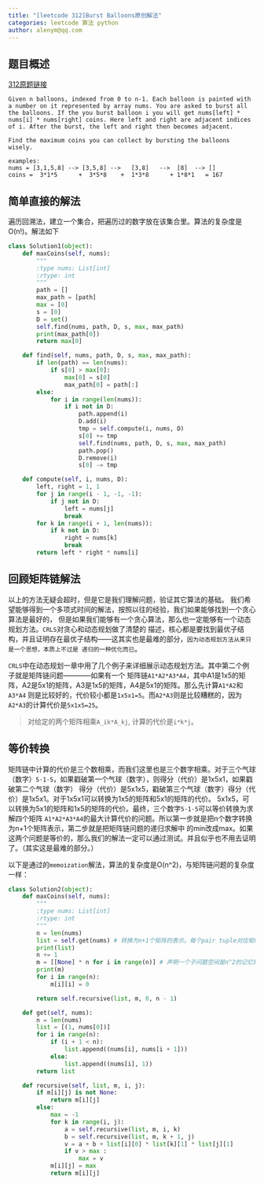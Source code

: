 ```yaml
---
title: "[leetcode 312]Burst Balloons原创解法"
categories: leetcode 算法 python
author: alenym@qq.com
---
```



## <a name="hh0"></a> 题目概述 ##





[312原题链接](https://leetcode.com/problems/burst-balloons/)


    Given n balloons, indexed from 0 to n-1. Each balloon is painted with a number on it represented by array nums. You are asked to burst all the balloons. If the you burst balloon i you will get nums[left] * nums[i] * nums[right] coins. Here left and right are adjacent indices of i. After the burst, the left and right then becomes adjacent.
    
    Find the maximum coins you can collect by bursting the balloons wisely.
	
	examples:
	nums = [3,1,5,8] --> [3,5,8] -->   [3,8]   -->  [8]  --> []
	coins =  3*1*5      +  3*5*8    +  1*3*8      + 1*8*1   = 167


<!-- more -->

## <a name="hh1"></a> 简单直接的解法 ##





遍历回溯法，建立一个集合，把遍历过的数字放在该集合里。算法的复杂度是O(n!)。解法如下


```python
class Solution1(object):
    def maxCoins(self, nums):
        """
        :type nums: List[int]
        :rtype: int
        """
        path = []
        max_path = [path]
        max = [0]
        s = [0]
        D = set()
        self.find(nums, path, D, s, max, max_path)
        print(max_path[0])
        return max[0]

    def find(self, nums, path, D, s, max, max_path):
        if len(path) == len(nums):
            if s[0] > max[0]:
                max[0] = s[0]
                max_path[0] = path[:]
        else:
            for i in range(len(nums)):
                if i not in D:
                    path.append(i)
                    D.add(i)
                    tmp = self.compute(i, nums, D)
                    s[0] += tmp
                    self.find(nums, path, D, s, max, max_path)
                    path.pop()
                    D.remove(i)
                    s[0] -= tmp

    def compute(self, i, nums, D):
        left, right = 1, 1
        for j in range(i - 1, -1, -1):
            if j not in D:
                left = nums[j]
                break
        for k in range(i + 1, len(nums)):
            if k not in D:
                right = nums[k]
                break
        return left * right * nums[i]
```

## <a name="hh2"></a> 回顾矩阵链解法 ##





以上的方法无疑会超时，但是它是我们理解问题，验证其它算法的基础。
我们希望能够得到一个多项式时间的解法，按照以往的经验，我们如果能够找到一个贪心算法是最好的，
但是如果我们能够有一个贪心算法，那么也一定能够有一个动态规划方法。`CRLS`对贪心和动态规划做了清楚的
描述，核心都是要找到最优子结构，并且证明存在最优子结构——这其实也是最难的部分，`因为动态规划方法从来只是一个思想，本质上不过是
递归的一种优化而已`。






`CRLS`中在动态规划一章中用了几个例子来详细展示动态规划方法。其中第二个例子就是矩阵链问题————如果有一个
矩阵链`A1*A2*A3*A4`，其中A1是1x5的矩阵，A2是5x1的矩阵，A3是1x5的矩阵，A4是5x1的矩阵。那么先计算`A1*A2`和`A3*A4`
则是比较好的，代价较小都是`1x5x1=5`。而`A2*A3`则是比较糟糕的，因为`A2*A3`的计算代价是`5x1x5=25`。

> 对给定的两个矩阵相乘`A_ik*A_kj`,
计算的代价是`i*k*j`。


## <a name="hh3"></a> 等价转换 ##





矩阵链中计算的代价是三个数相乘，而我们这里也是三个数字相乘。对于三个气球（数字）`5·1·5`，如果戳破第一个气球（数字），则得分（代价）是1x5x1，如果戳破第二个气球（数字）
得分（代价）是5x1x5，戳破第三个气球（数字）得分（代价）是1x5x1。对于1x5x1可以转换为1x5的矩阵和5x1的矩阵的代价。
5x1x5，可以转换为5x1的矩阵和1x5的矩阵的代价。最终，三个数字`5·1·5`可以等价转换为求解四个矩阵
`A1*A2*A3*A4`的最大计算代价的问题。所以第一步就是把n个数字转换为n+1个矩阵表示，第二步就是把矩阵链问题的递归求解中
的min改成max。如果这两个问题是等价的，那么我们的解法一定可以通过测试。并且似乎也不用去证明了。（其实这是最难的部分。）


以下是通过的`memoization`解法，算法的复杂度是O(n^2)，与矩阵链问题的复杂度一样：


```python
class Solution2(object):
    def maxCoins(self, nums):
        """
        :type nums: List[int]
        :rtype: int
        """
        n = len(nums)
        list = self.get(nums) # 转换为n+1个矩阵的表示。每个pair tuple对应矩阵的长和宽。
        print(list)
        n += 1
        m = [[None] * n for i in range(n)] # 声明一个子问题空间是n^2的记忆体
        print(m)
        for i in range(n):
            m[i][i] = 0

        return self.recursive(list, m, 0, n - 1)

    def get(self, nums):
        n = len(nums)
        list = [(1, nums[0])]
        for i in range(n):
            if (i + 1 < n):
                list.append((nums[i], nums[i + 1]))
            else:
                list.append((nums[i], 1))
        return list

    def recursive(self, list, m, i, j):
        if m[i][j] is not None:
            return m[i][j]
        else:
            max = -1
            for k in range(i, j):
                a = self.recursive(list, m, i, k)
                b = self.recursive(list, m, k + 1, j)
                v = a + b + list[i][0] * list[k][1] * list[j][1]
                if v > max :
                    max = v
            m[i][j] = max
            return m[i][j]
```
